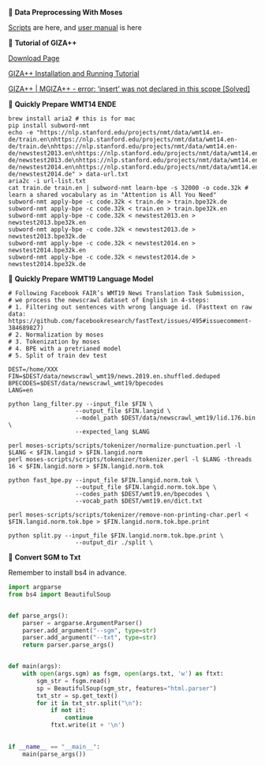 
&#x1F3B9; **Data Preprocessing With Moses**

[Scripts](https://github.com/marian-nmt/moses-scripts) are here, and [user manual](https://www.statmt.org/wmt08/baseline.html) is here

&#x1F3B9;  **Tutorial of GIZA++**

[Download Page](http://web.archive.org/web/20100221051856/http://code.google.com/p/giza-pp)

[GIZA++ Installation and Running Tutorial](https://okapiframework.org/wiki/index.php/GIZA%2B%2B_Installation_and_Running_Tutorial)

[GIZA++ | MGIZA++ - error: ‘insert’ was not declared in this scope [Solved]](http://jsbachvu.blogspot.com/2017/06/giza-mgiza-error-insert-was-not.html)


&#x1F3B9; **Quickly Prepare WMT14 ENDE**

```
brew install aria2 # this is for mac
pip install subword-nmt
echo -e "https://nlp.stanford.edu/projects/nmt/data/wmt14.en-de/train.en\nhttps://nlp.stanford.edu/projects/nmt/data/wmt14.en-de/train.de\nhttps://nlp.stanford.edu/projects/nmt/data/wmt14.en-de/newstest2013.en\nhttps://nlp.stanford.edu/projects/nmt/data/wmt14.en-de/newstest2013.de\nhttps://nlp.stanford.edu/projects/nmt/data/wmt14.en-de/newstest2014.en\nhttps://nlp.stanford.edu/projects/nmt/data/wmt14.en-de/newstest2014.de" > data-url.txt
aria2c -i url-list.txt
cat train.de train.en | subword-nmt learn-bpe -s 32000 -o code.32k # learn a shared vocabulary as in "Attention is All You Need"
subword-nmt apply-bpe -c code.32k < train.de > train.bpe32k.de
subword-nmt apply-bpe -c code.32k < train.en > train.bpe32k.en
subword-nmt apply-bpe -c code.32k < newstest2013.en > newstest2013.bpe32k.en
subword-nmt apply-bpe -c code.32k < newstest2013.de > newstest2013.bpe32k.de
subword-nmt apply-bpe -c code.32k < newstest2014.en > newstest2014.bpe32k.en
subword-nmt apply-bpe -c code.32k < newstest2014.de > newstest2014.bpe32k.de
```

&#x1F3B9; **Quickly Prepare WMT19 Language Model**

```
# Following Facebook FAIR’s WMT19 News Translation Task Submission,
# we process the newscrawl dataset of English in 4-steps:
# 1. Filtering out sentences with wrong language id. (Fasttext on raw data: https://github.com/facebookresearch/fastText/issues/495#issuecomment-384689827)
# 2. Normalization by moses
# 3. Tokenization by moses
# 4. BPE with a pretrianed model
# 5. Split of train dev test

DEST=/home/XXX
FIN=$DEST/data/newscrawl_wmt19/news.2019.en.shuffled.deduped
BPECODES=$DEST/data/newscrawl_wmt19/bpecodes
LANG=en

python lang_filter.py --input_file $FIN \
                   --output_file $FIN.langid \
                   --model_path $DEST/data/newscrawl_wmt19/lid.176.bin \
                   --expected_lang $LANG

perl moses-scripts/scripts/tokenizer/normalize-punctuation.perl -l $LANG < $FIN.langid > $FIN.langid.norm
perl moses-scripts/scripts/tokenizer/tokenizer.perl -l $LANG -threads 16 < $FIN.langid.norm > $FIN.langid.norm.tok

python fast_bpe.py --input_file $FIN.langid.norm.tok \
                   --output_file $FIN.langid.norm.tok.bpe \
                   --codes_path $DEST/wmt19.en/bpecodes \
                   --vocab_path $DEST/wmt19.en/dict.txt

perl moses-scripts/scripts/tokenizer/remove-non-printing-char.perl < $FIN.langid.norm.tok.bpe > $FIN.langid.norm.tok.bpe.print
                   
python split.py --input_file $FIN.langid.norm.tok.bpe.print \
                   --output_dir ./split \
```

&#x1F3B9; **Convert SGM to Txt**

Remember to install bs4 in advance.

```python
import argparse
from bs4 import BeautifulSoup


def parse_args():
    parser = argparse.ArgumentParser()
    parser.add_argument("--sgm", type=str)
    parser.add_argument("--txt", type=str)
    return parser.parse_args()


def main(args):
    with open(args.sgm) as fsgm, open(args.txt, 'w') as ftxt:
        sgm_str = fsgm.read()
        sp = BeautifulSoup(sgm_str, features="html.parser")
        txt_str = sp.get_text()
        for it in txt_str.split("\n"):
            if not it:
                continue
            ftxt.write(it + '\n')
        

if __name__ == "__main__":
    main(parse_args())
```
